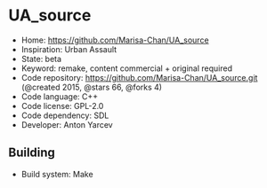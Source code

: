 # UA_source

- Home: https://github.com/Marisa-Chan/UA_source
- Inspiration: Urban Assault
- State: beta
- Keyword: remake, content commercial + original required
- Code repository: https://github.com/Marisa-Chan/UA_source.git (@created 2015, @stars 66, @forks 4)
- Code language: C++
- Code license: GPL-2.0
- Code dependency: SDL
- Developer: Anton Yarcev

## Building

- Build system: Make
